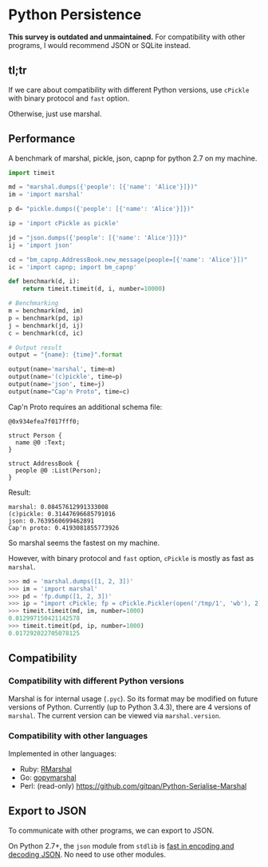 # Python Persistence

**This survey is outdated and unmaintained.**
For compatibility with other programs,
I would recommend JSON or SQLite instead.

## tl;tr

If we care about compatibility with different Python versions,
use `cPickle` with binary protocol and `fast` option.

Otherwise, just use marshal.

## Performance

A benchmark of marshal, pickle, json, capnp for python 2.7 on my machine.

```python
import timeit

md = "marshal.dumps({'people': [{'name': 'Alice'}]})"
im = 'import marshal'

p d= "pickle.dumps({'people': [{'name': 'Alice'}]})"

ip = 'import cPickle as pickle'

jd = "json.dumps({'people': [{'name': 'Alice'}]})"
ij = 'import json'

cd = "bm_capnp.AddressBook.new_message(people=[{'name': 'Alice'}])"
ic = 'import capnp; import bm_capnp'

def benchmark(d, i):
    return timeit.timeit(d, i, number=10000)

# Benchmarking
m = benchmark(md, im)
p = benchmark(pd, ip)
j = benchmark(jd, ij)
c = benchmark(cd, ic)

# Output result
output = "{name}: {time}".format

output(name='marshal', time=m)
output(name='(c)pickle', time=p)
output(name='json', time=j)
output(name="Cap'n Proto", time=c)
```

Cap'n Proto requires an additional schema file:

```capnp
@0x934efea7f017fff0;

struct Person {
  name @0 :Text;
}

struct AddressBook {
  people @0 :List(Person);
}
```

Result:

```
marshal: 0.08457612991333008
(c)pickle: 0.31447696685791016
json: 0.7639560699462891
Cap'n proto: 0.4193081855773926
```

So marshal seems the fastest on my machine.

However, with binary protocol and `fast` option,
`cPickle` is mostly as fast as `marshal`.

```python
>>> md = 'marshal.dumps([1, 2, 3])'
>>> im = 'import marshal'
>>> pd = 'fp.dump([1, 2, 3])'
>>> ip = "import cPickle; fp = cPickle.Pickler(open('/tmp/1', 'wb'), 2); fp.fast = 1"
>>> timeit.timeit(md, im, number=1000)
0.012997150421142578
>>> timeit.timeit(pd, ip, number=1000)
0.017292022705078125
```

## Compatibility

### Compatibility with different Python versions

Marshal is for internal usage (`.pyc`).
So its format may be modified on future versions of Python.
Currently (up to Python 3.4.3), there are 4 versions of `marshal`.
The current version can be viewed via `marshal.version`.

### Compatibility with other languages

Implemented in other languages:

- Ruby: [RMarshal](http://github.com/daeken/RMarshal)
- Go: [gopymarshal](https://github.com/hambster/gopymarshal)
- Perl: (read-only) https://github.com/gitpan/Python-Serialise-Marshal

## Export to JSON

To communicate with other programs,
we can export to JSON.

On Python 2.7+, the `json` module from `stdlib`
is [fast in encoding and decoding JSON][fast_json].
No need to use other modules.

[fast_json]: http://stackoverflow.com/a/15440843
